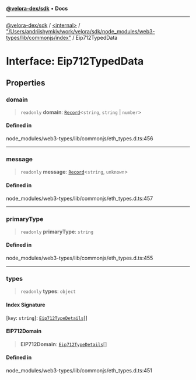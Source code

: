 [**@velora-dex/sdk**](../../../../README.md) • **Docs**

***

[@velora-dex/sdk](../../../../globals.md) / [\<internal\>](../../../README.md) / ["/Users/andriishymkiv/work/velora/sdk/node\_modules/web3-types/lib/commonjs/index"](../README.md) / Eip712TypedData

# Interface: Eip712TypedData

## Properties

### domain

> `readonly` **domain**: [`Record`](../../../type-aliases/Record.md)\<`string`, `string` \| `number`\>

#### Defined in

node\_modules/web3-types/lib/commonjs/eth\_types.d.ts:456

***

### message

> `readonly` **message**: [`Record`](../../../type-aliases/Record.md)\<`string`, `unknown`\>

#### Defined in

node\_modules/web3-types/lib/commonjs/eth\_types.d.ts:457

***

### primaryType

> `readonly` **primaryType**: `string`

#### Defined in

node\_modules/web3-types/lib/commonjs/eth\_types.d.ts:455

***

### types

> `readonly` **types**: `object`

#### Index Signature

 \[`key`: `string`\]: [`Eip712TypeDetails`](Eip712TypeDetails.md)[]

#### EIP712Domain

> **EIP712Domain**: [`Eip712TypeDetails`](Eip712TypeDetails.md)[]

#### Defined in

node\_modules/web3-types/lib/commonjs/eth\_types.d.ts:451
